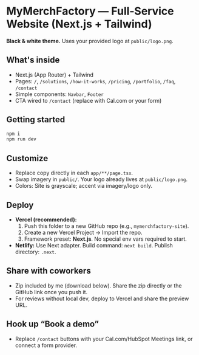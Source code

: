 # MyMerchFactory — Full‑Service Website (Next.js + Tailwind)

**Black & white theme.** Uses your provided logo at `public/logo.png`.

## What's inside
- Next.js (App Router) + Tailwind
- Pages: `/`, `/solutions`, `/how-it-works`, `/pricing`, `/portfolio`, `/faq`, `/contact`
- Simple components: `Navbar`, `Footer`
- CTA wired to `/contact` (replace with Cal.com or your form)

## Getting started
```bash
npm i
npm run dev
```

## Customize
- Replace copy directly in each `app/**/page.tsx`.
- Swap imagery in `public/`. Your logo already lives at `public/logo.png`.
- Colors: Site is grayscale; accent via imagery/logo only.

## Deploy
- **Vercel (recommended):**
  1. Push this folder to a new GitHub repo (e.g., `mymerchfactory-site`).
  2. Create a new Vercel Project → Import the repo.
  3. Framework preset: **Next.js**. No special env vars required to start.
- **Netlify:** Use Next adapter. Build command: `next build`. Publish directory: `.next`.

## Share with coworkers
- Zip included by me (download below). Share the zip directly or the GitHub link once you push it.
- For reviews without local dev, deploy to Vercel and share the preview URL.

## Hook up “Book a demo”
- Replace `/contact` buttons with your Cal.com/HubSpot Meetings link, or connect a form provider.
